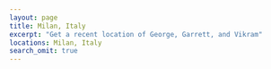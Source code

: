 ```yaml
---
layout: page
title: Milan, Italy
excerpt: "Get a recent location of George, Garrett, and Vikram"
locations: Milan, Italy
search_omit: true
---
```

